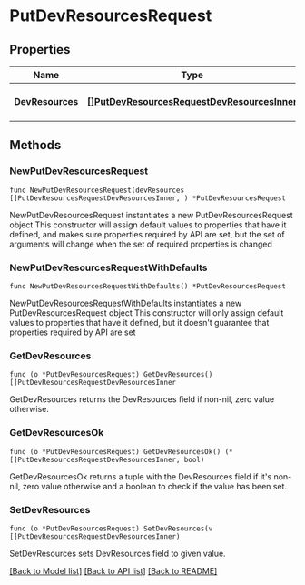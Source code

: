 # PutDevResourcesRequest

## Properties

Name | Type | Description | Notes
------------ | ------------- | ------------- | -------------
**DevResources** | [**[]PutDevResourcesRequestDevResourcesInner**](PutDevResourcesRequestDevResourcesInner.md) | An array of dev resources. | 

## Methods

### NewPutDevResourcesRequest

`func NewPutDevResourcesRequest(devResources []PutDevResourcesRequestDevResourcesInner, ) *PutDevResourcesRequest`

NewPutDevResourcesRequest instantiates a new PutDevResourcesRequest object
This constructor will assign default values to properties that have it defined,
and makes sure properties required by API are set, but the set of arguments
will change when the set of required properties is changed

### NewPutDevResourcesRequestWithDefaults

`func NewPutDevResourcesRequestWithDefaults() *PutDevResourcesRequest`

NewPutDevResourcesRequestWithDefaults instantiates a new PutDevResourcesRequest object
This constructor will only assign default values to properties that have it defined,
but it doesn't guarantee that properties required by API are set

### GetDevResources

`func (o *PutDevResourcesRequest) GetDevResources() []PutDevResourcesRequestDevResourcesInner`

GetDevResources returns the DevResources field if non-nil, zero value otherwise.

### GetDevResourcesOk

`func (o *PutDevResourcesRequest) GetDevResourcesOk() (*[]PutDevResourcesRequestDevResourcesInner, bool)`

GetDevResourcesOk returns a tuple with the DevResources field if it's non-nil, zero value otherwise
and a boolean to check if the value has been set.

### SetDevResources

`func (o *PutDevResourcesRequest) SetDevResources(v []PutDevResourcesRequestDevResourcesInner)`

SetDevResources sets DevResources field to given value.



[[Back to Model list]](../README.md#documentation-for-models) [[Back to API list]](../README.md#documentation-for-api-endpoints) [[Back to README]](../README.md)


